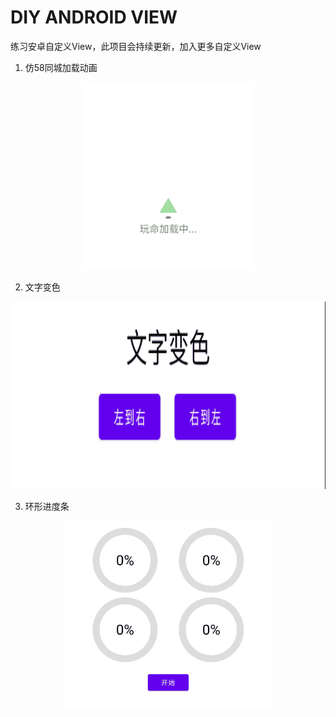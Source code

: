 # DIY ANDROID VIEW
练习安卓自定义View，此项目会持续更新，加入更多自定义View

1. 仿58同城加载动画
<p align="center">
  <img width="auto" height="300" src="https://github.com/wuxaye/DiyView/blob/master/img/loadingView.gif" >
</p>

2. 文字变色
<p align="center">
  <img width="auto" height="300" src="https://github.com/wuxaye/DiyView/blob/master/img/TVTrackView.gif" >
</p>

3. 环形进度条
<p align="center">
  <img width="auto" height="300" src="https://github.com/wuxaye/DiyView/blob/master/img/circleView.gif" >
</p>
